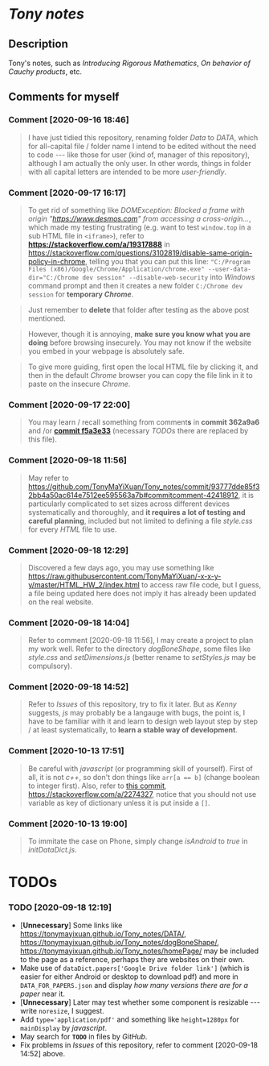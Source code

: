 # _Tony notes_

## Description
Tony's notes, such as _Introducing Rigorous Mathematics_, _On behavior of Cauchy products_, etc.

## Comments for myself
### Comment [2020-09-16 18:46]
> I have just tidied this repository, renaming folder _Data_ to _DATA_, which for all-capital file / folder name I intend to be edited without the need to code --- like those for user (kind of, manager of this repository), although I am actually the only user. In other words, things in folder with all capital letters are intended to be more _user-friendly_.
### Comment [2020-09-17 16:17]
> To get rid of something like _DOMException: Blocked a frame with origin "https://www.desmos.com" from accessing a cross-origin..._, which made my testing frustrating (e.g. want to test `window.top` in a sub HTML file in `<iframe>`), refer to **https://stackoverflow.com/a/19317888** in https://stackoverflow.com/questions/3102819/disable-same-origin-policy-in-chrome, telling you that you can put this line: `"C:/Program Files (x86)/Google/Chrome/Application/chrome.exe" --user-data-dir="C:/Chrome dev session" --disable-web-security` into _Windows_ command prompt and then it creates a new folder `C:/Chrome dev session` for **temporary _Chrome_**.

> Just remember to **delete** that folder after testing as the above post mentioned.

> However, though it is annoying, **make sure you know what you are doing** before browsing insecurely. You may not know if the website you embed in your webpage is absolutely safe.

> To give more guiding, first open the local HTML file by clicking it, and then in the default _Chrome_ browser you can copy the file link in it to paste on the insecure _Chrome_. 
### Comment [2020-09-17 22:00]
> You may learn / recall something from comment**s** in **commit 362a9a6** and /or **[commit f5a3e33](https://github.com/TonyMaYiXuan/Tony_notes/commit/f5a3e33d3cc6da8df18d69cfd85b2aae1cde87f5)** (necessary _TODOs_ there are replaced by this file).
### Comment [2020-09-18 11:56]
> May refer to https://github.com/TonyMaYiXuan/Tony_notes/commit/93777dde85f32bb4a50ac614e7512ee595563a7b#commitcomment-42418912, it is particularly complicated to set sizes across different devices systematically and thoroughly, and **it requires a lot of testing and careful planning**, included but not limited to defining a file _style.css_ for every _HTML_ file to use.
### Comment [2020-09-18 12:29]
> Discovered a few days ago, you may use something like https://raw.githubusercontent.com/TonyMaYiXuan/-x-x-y-y/master/HTML_HW_2/index.html to access raw file code, but I guess, a file being updated here does not imply it has already been updated on the real website.
### Comment [2020-09-18 14:04]
> Refer to comment [2020-09-18 11:56], I may create a project to plan my work well. Refer to the directory _dogBoneShape_, some files like _style.css_ and _setDimensions.js_ (better rename to _setStyles.js_ may be compulsory).
### Comment [2020-09-18 14:52]
> Refer to _Issues_ of this repository, try to fix it later. But as _Kenny_ suggests, _js_ may probably be a langauge with bugs, the point is, I have to be familiar with it and learn to design web layout step by step / at least systematically, to **learn a stable way of development**.
### Comment [2020-10-13 17:51]
> Be careful with _javascript_ (or programming skill of yourself). First of all, it is not _c++_, so don't don things like `arr[a == b]` (change boolean to integer first). Also, refer to [this commit](https://github.com/TonyMaYiXuan/Tony_notes/commit/f23fe73b94fcaa2455effd8e18a75eca22d7e423), https://stackoverflow.com/a/2274327, notice that you should not use variable as key of dictionary unless it is put inside a `[]`.
### Comment [2020-10-13 19:00]
> To immitate the case on Phone, simply change _isAndroid_ to _true_ in _initDataDict.js_.

# TODOs
### TODO [2020-09-18 12:19]
- [**Unnecessary**] Some links like https://tonymayixuan.github.io/Tony_notes/DATA/, https://tonymayixuan.github.io/Tony_notes/dogBoneShape/, https://tonymayixuan.github.io/Tony_notes/homePage/ may be included to the page as a reference, perhaps they are websites on their own.
- Make use of `dataDict.papers['Google Drive folder link']` (which is easier for either Android or desktop to download pdf) and more in `DATA_FOR_PAPERS.json` and display _how many versions there are for a paper_ near it.
- [**Unnecessary**] Later may test whether some component is resizable --- write `noresize`, I suggest.
- Add `type='application/pdf'` and something like `height=1280px` for `mainDisplay` by _javascript_.
- May search for **`TODO`** in files by _GitHub_.
- Fix problems in _Issues_ of this repository, refer to comment [2020-09-18 14:52] above.
